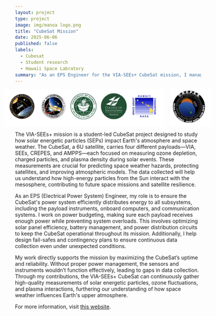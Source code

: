 ```yaml
---
layout: project
type: project
image: img/manoa logo.png
title: "CubeSat Mission"
date: 2025-06-06
published: false
labels:
  - Cubesat
  - Student research
  - Hawaii Space Labratory
summary: "As an EPS Engineer for the VIA-SEEs+ CubeSat mission, I manage the satellite’s power distribution, solar efficiency, and battery systems to ensure continuous data collection on solar energetic particles and their effects on Earth’s atmosphere."
---
```


<div style="display: flex; justify-content: center; align-items: center; gap: 20px;">
    <img src="/img/multiple.png" style="height: 100px;">
    <img src="/img/crepes.png" style="height: 100px;">
</div>



The VIA-SEEs+ mission is a student-led CubeSat project designed to study how solar energetic particles (SEPs) impact Earth's atmosphere and space weather. The CubeSat, a 6U satellite, carries four different payloads—VIA, SEEs, CREPES, and AMPPS—each focused on measuring ozone depletion, charged particles, and plasma density during solar events. These measurements are crucial for predicting space weather hazards, protecting satellites, and improving atmospheric models. The data collected will help us understand how high-energy particles from the Sun interact with the mesosphere, contributing to future space missions and satellite resilience.

As an EPS (Electrical Power System) Engineer, my role is to ensure the CubeSat's power system efficiently distributes energy to all subsystems, including the payload instruments, onboard computers, and communication systems. I work on power budgeting, making sure each payload receives enough power while preventing system overloads. This involves optimizing solar panel efficiency, battery management, and power distribution circuits to keep the CubeSat operational throughout its mission. Additionally, I help design fail-safes and contingency plans to ensure continuous data collection even under unexpected conditions.

My work directly supports the mission by maximizing the CubeSat’s uptime and reliability. Without proper power management, the sensors and instruments wouldn’t function effectively, leading to gaps in data collection. Through my contributions, the VIA-SEEs+ CubeSat can continuously gather high-quality measurements of solar energetic particles, ozone fluctuations, and plasma interactions, furthering our understanding of how space weather influences Earth's upper atmosphere.

<p>For more information, visit <a href="https://www.higp.hawaii.edu/index.php/teaching/epet-certificate-program/">this website</a>.</p>
